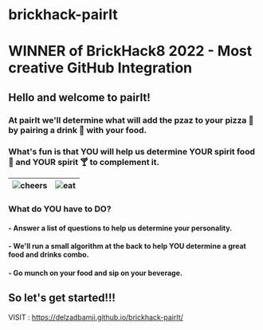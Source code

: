 # brickhack-pairIt
# WINNER of BrickHack8 2022 - Most creative GitHub Integration
## Hello and welcome to pairIt!

### At pairIt we'll determine what will add the pzaz to your pizza :pizza: by pairing a drink :tropical_drink: with your food.  

### What's fun is that YOU will help us determine YOUR spirit food :poultry_leg: and YOUR spirit :cocktail: to complement it.







| ![cheers](https://user-images.githubusercontent.com/20069712/156911404-69ba9409-8a59-4ee4-93d0-0637bcc03896.gif) | ![eat](https://user-images.githubusercontent.com/20069712/156911534-0bbbec25-a5ff-4a0b-b604-f9e9051f4843.gif) |
| --- | --- |




### What do YOU have to DO?
#### - Answer a list of questions to help us determine your personality.
#### - We'll run a small algorithm at the back to help YOU determine a great food and drinks combo.
#### - Go munch on your food and sip on your beverage.
## So let's get started!!!

VISIT : https://delzadbamji.github.io/brickhack-pairIt/
